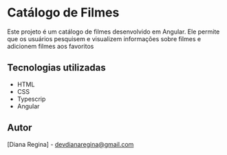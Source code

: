 # Catálogo de Filmes

Este projeto é um catálogo de filmes desenvolvido em Angular. Ele permite que os usuários pesquisem e visualizem informações sobre filmes e adicionem filmes aos favoritos 

## Tecnologias utilizadas

- HTML
- CSS
- Typescrip
- Angular

## Autor

[Diana Regina] - [devdianaregina@gmail.com](mailto:devdianaregina@gmail.com)
